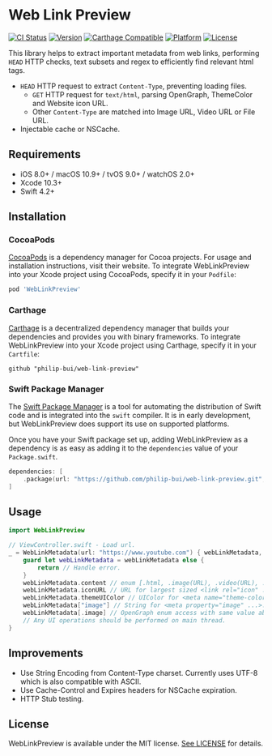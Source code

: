 # Web Link Preview
[![CI Status](http://img.shields.io/travis/philip-bui/web-link-preview.svg?style=flat)](https://travis-ci.org/philip-bui/web-link-preview)
[![Version](https://img.shields.io/cocoapods/v/WebLinkPreview.svg?style=flat)](http://cocoapods.org/pods/WebLinkPreview)
[![Carthage Compatible](https://img.shields.io/badge/Carthage-compatible-4BC51D.svg?style=flat)](https://github.com/Carthage/Carthage)
[![Platform](https://img.shields.io/cocoapods/p/WebLinkPreview.svg?style=flat)](http://cocoapods.org/pods/WebLinkPreview)
[![License](https://img.shields.io/cocoapods/l/WebLinkPreview.svg?style=flat)](https://github.com/philip-bui/web-link-preview/blob/master/LICENSE)

This library helps to extract important metadata from web links, performing `HEAD` HTTP checks, text subsets and regex to efficiently find relevant html tags.

- `HEAD` HTTP request to extract `Content-Type`, preventing loading files.
  - `GET` HTTP request for `text/html`, parsing OpenGraph, ThemeColor and Website icon URL.
  - Other `Content-Type` are matched into Image URL, Video URL or File URL.
- Injectable cache or NSCache.

## Requirements

- iOS 8.0+ / macOS 10.9+ / tvOS 9.0+ / watchOS 2.0+
- Xcode 10.3+
- Swift 4.2+

## Installation

### CocoaPods

[CocoaPods](https://cocoapods.org) is a dependency manager for Cocoa projects. For usage and installation instructions, visit their website. To integrate WebLinkPreview into your Xcode project using CocoaPods, specify it in your `Podfile`:

```ruby
pod 'WebLinkPreview'
```

### Carthage

[Carthage](https://github.com/Carthage/Carthage) is a decentralized dependency manager that builds your dependencies and provides you with binary frameworks. To integrate WebLinkPreview into your Xcode project using Carthage, specify it in your `Cartfile`:

```ogdl
github "philip-bui/web-link-preview"
```

### Swift Package Manager

The [Swift Package Manager](https://swift.org/package-manager/) is a tool for automating the distribution of Swift code and is integrated into the `swift` compiler. It is in early development, but WebLinkPreview does support its use on supported platforms.

Once you have your Swift package set up, adding WebLinkPreview as a dependency is as easy as adding it to the `dependencies` value of your `Package.swift`.

```swift
dependencies: [
    .package(url: "https://github.com/philip-bui/web-link-preview.git", from: "1.0.0"))
]
```

## Usage

```swift
import WebLinkPreview

// ViewController.swift - Load url.
_ = WebLinkMetadata(url: "https://www.youtube.com") { webLinkMetadata, error in
	guard let webLinkMetadata = webLinkMetadata else {
		return // Handle error.
	}
	webLinkMetadata.content // enum [.html, .image(URL), .video(URL), .other(URL)]
	webLinkMetadata.iconURL // URL for largest sized <link rel="icon" ...>. Youtube icon.
	webLinkMetadata.themeUIColor // UIColor for <meta name="theme-color" ...>. Red for Youtube.
	webLinkMetadata["image"] // String for <meta property="image" ...>. Youtube title logo.
	webLinkMetadata[.image] // OpenGraph enum access with same value above.
	// Any UI operations should be performed on main thread.
}
```
 
## Improvements

- Use String Encoding from Content-Type charset. Currently uses UTF-8 which is also compatible with ASCII.
- Use Cache-Control and Expires headers for NSCache expiration.
- HTTP Stub testing.

## License

WebLinkPreview is available under the MIT license. [See LICENSE](https://github.com/philip-bui/web-link-preview/blob/master/LICENSE) for details.
